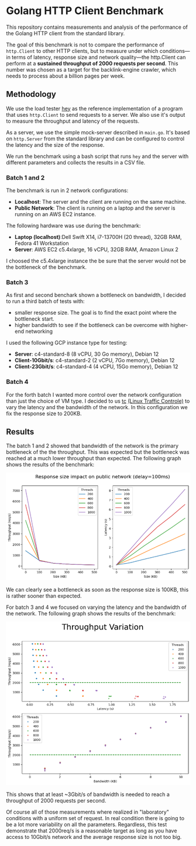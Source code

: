 # Golang HTTP Client Benchmark

This repository contains measurements and analysis of the performance of the Golang HTTP client from the standard library.

The goal of this benchmark is not to compare the performance of `http.Client` to other HTTP clients, but to measure under which conditions—in terms of latency, response size and network quality—the http.Client can perform at a **sustained throughput of 2000 requests per second**. This number was chosen as a target for the backlink-engine crawler, which needs to process about a billion pages per week.


## Methodology


We use the load tester [hey](https://github.com/rakyll/hey) as the reference implementation of a program that uses `http.Client` to send requests to a server. We also use it's output to
measure the throughput and latency of the requests.

As a server, we use the simple mock-server described in `main.go`. It's based on `http.Server` from the standard library and can be configured to control the latency and the size of the response.

We run the benchmark using a bash script that runs `hey` and the server with different parameters and collects the results in a CSV file.

### Batch 1 and 2

The benchmark is run in 2 network configurations:
- **Localhost**: The server and the client are running on the same machine.
- **Public Network**: The client is running on a laptop and the server is running on an AWS EC2 instance.

The following hardware was use during the benchmark:
- **Laptop (localhost)**:Dell Swift X14, i7-13700H (20 thread), 32GB RAM, Fedora 41 Workstation
- **Server**: AWS EC2 c5.4xlarge, 16 vCPU, 32GB RAM, Amazon Linux 2

I choosed the c5.4xlarge instance the be sure that the server would not be the bottleneck of the benchmark.

### Batch 3

As first and second benchark shown a bottleneck on bandwidth, I decided to run a third batch of tests with:
- smaller response size. The goal is to find the exact point where the bottleneck start.
- higher bandwidth to see if the bottleneck can be overcome with higher-end networking

I used the following GCP instance type for testing:
- **Server**:  c4-standard-8 (8 vCPU, 30 Go memory), Debian 12
- **Client-10Gbit/s**: c4-standard-2 (2 vCPU, 7Go memory), Debian 12
- **Client-23Gbit/s**: c4-standard-4 (4 vCPU, 15Go memory), Debian 12

### Batch 4

For the forth batch I wanted more control over the network configuration than just the 
choice of VM type. I decided to 
us [tc](https://man7.org/linux/man-pages/man8/tc.8.html) [(Linux Traffic Controle)](https://docs.redhat.com/en/documentation/red_hat_enterprise_linux/8/html/configuring_and_managing_networking/linux-traffic-control_configuring-and-managing-networking)
to vary the latency and the bandwidth of the network. In this configuration we fix the
response size to 200KB.

## Results

The batch 1 and 2 showed that bandwidth of the network is the primary bottleneck of the
the throughput. This was expected but the bottleneck was reached at a much lower throughput than expected. The following graph shows the results of the benchmark:


![size-impact](./result-1.png)

We can clearly see a bottleneck as soon as the response size is 100KB, this is rather sooner than expected.

For batch 3 and 4 we focused on varying the latency and the bandwidth of the network. The following graph shows the results of the benchmark:

![latency and bandwidth impact](./result-2.png)

This shows that at least ~3Gbit/s of bandwidth is needed to reach a throughput of 2000 requests per second.

Of course all of those measurements where realized in "laboratory" conditions with a uniform
set of request. In real condition there is going to be a lot more variability on all the parameters.
Regardless, this test demonstrate that 2000req/s is a reasonable target as long as you have
access to 10Gbit/s network and the average response size is not too big. 

